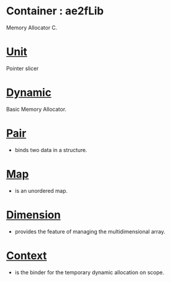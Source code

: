 # Container : ae2fLib
Memory Allocator C.

# [Unit](./Container/Unit.md)
Pointer slicer

# [Dynamic](./Container/Dynamic.md)
Basic Memory Allocator.

# [Pair](./Container/Pair.md)
- binds two data in a structure.

# [Map](./Container/Map.md)
- is an unordered map.

# [Dimension](./Container/Dimension.md)
- provides the feature of managing the multidimensional array.

# [Context](./Container/Context.md)
- is the binder for the temporary dynamic allocation on scope.